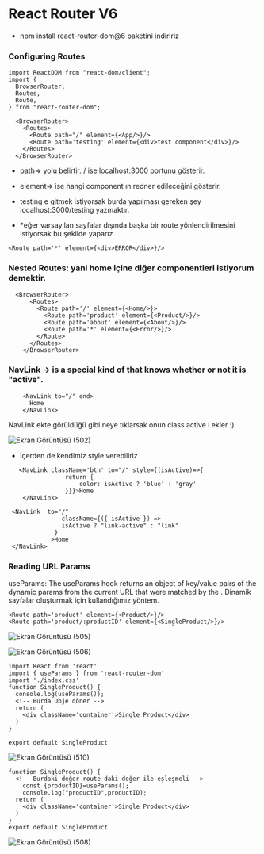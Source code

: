 # React Router V6

* npm install react-router-dom@6 paketini indiririz


### Configuring Routes

```
import ReactDOM from "react-dom/client";
import {
  BrowserRouter,
  Routes,
  Route,
} from "react-router-dom";
```

```
  <BrowserRouter>
    <Routes>
      <Route path="/" element={<App/>}/>
      <Route path='testing' element={<div>test component</div>}/>
    </Routes>
  </BrowserRouter>
```
* path=> yolu belirtir.
/ ise localhost:3000 portunu gösterir.
* element=> ise hangi component ın redner edileceğini gösterir.

* testing e gitmek istiyorsak burda yapılması gereken şey localhost:3000/testing yazmaktır.

*  *eğer varsayılan sayfalar dışında başka bir route yönlendirilmesini istiyorsak bu şekilde yaparız

```
<Route path='*' element={<div>ERROR</div>}/>
```

### Nested Routes: yani home içine diğer componentleri istiyorum demektir.

```
  <BrowserRouter>
      <Routes>
        <Route path='/' element={<Home/>}>
          <Route path='product' element={<Product/>}/>
          <Route path='about' element={<About/>}/>
          <Route path='*' element={<Error/>}/>
        </Route>
      </Routes>
    </BrowserRouter>
```


### NavLink -> is a special kind of <Link> that knows whether or not it is "active". 

```
    <NavLink to="/" end>
      Home
    </NavLink>
```
NavLink ekte görüldüğü gibi neye tıklarsak onun class active i ekler :) 

![Ekran Görüntüsü (502)](https://user-images.githubusercontent.com/74673470/186357204-815c53df-f335-43c8-a85f-69b5e9c5a26c.png)


* içerden de kendimiz style verebiliriz

```
   <NavLink className='btn' to="/" style={(isActive)=>{
                return {
                    color: isActive ? 'blue' : 'gray'
                }}}>Home
    </NavLink>
```

```
 <NavLink  to="/"
               className={({ isActive }) =>
               isActive ? "link-active" : "link"
             }
            >Home
 </NavLink>
```


### Reading URL Params
useParams: The useParams hook returns an object of key/value pairs of the dynamic params from the current URL that were matched by the <Route path>.
Dinamik sayfalar oluşturmak için kullandığımız yöntem.

```
<Route path='product' element={<Product/>}/>
<Route path='product/:productID' element={<SingleProduct/>}/>
```

![Ekran Görüntüsü (505)](https://user-images.githubusercontent.com/74673470/186363356-bd25fd57-1e22-4137-a917-eb37074f1e51.png)

![Ekran Görüntüsü (506)](https://user-images.githubusercontent.com/74673470/186363359-aef91ea6-8bc3-412e-b41d-6085a8b36dd1.png)

```
import React from 'react'
import { useParams } from 'react-router-dom'
import './index.css'
function SingleProduct() {
  console.log(useParams());
  <!-- Burda Obje döner -->
  return (
    <div className='container'>Single Product</div>
  )
}

export default SingleProduct
```

![Ekran Görüntüsü (510)](https://user-images.githubusercontent.com/74673470/186364635-c0b724dc-336f-40e6-93b7-5ae549fdbf19.png)





```
function SingleProduct() {
  <!-- Burdaki değer route daki değer ile eşleşmeli -->
    const {productID}=useParams();
    console.log("productID",productID);
  return (
    <div className='container'>Single Product</div>
  )
}
export default SingleProduct
```


![Ekran Görüntüsü (508)](https://user-images.githubusercontent.com/74673470/186364269-6631713b-a0d1-4fad-b171-425bcb6d2181.png)
